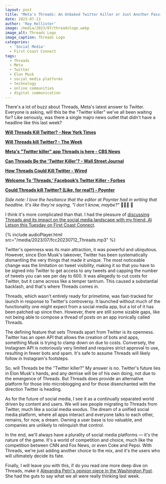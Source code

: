 ```yaml
---
layout: post
title: "Meta's Threads: An Unbaked Twitter Killer or Just Another Passing Fad?"
date: 2023-07-13
author: 'Ray Hollister'
image: /media/2023/07/threadslogo.webp
image_alt: Threads Logo
image_caption: Threads Logo
categories:
  - 'Social Media'
  - First Coast Connect
tags:
  - Threads
  - Meta
  - Twitter
  - Elon Musk
  - social media platforms
  - technology
  - online communities
  - digital communication
---
```


There's a lot of buzz about Threads, Meta's latest answer to Twitter. Everyone is asking, will this be the "Twitter killer" we've all been waiting for? Like seriously, was there a single majro news outlet that didn't have a headline like this last week?

**[Will Threads Kill Twitter? - New York Times](https://www.nytimes.com/2023/07/10/podcasts/the-daily/threads-meta-twitter-musk.html?utm_source=rayhollister.com&utm_medium=web&utm_campaign=na)**

**[Will Threads kill Twitter? - The Week](https://theweek.com/meta/1024831/will-threads-kill-twitter?utm_source=rayhollister.com&utm_medium=web&utm_campaign=na)**

**[Meta's "Twitter killer" app Threads is here - CBS News](https://www.cbsnews.com/news/meta-threads-app-release-july-6-twitter-killer-competitor/?utm_source=rayhollister.com&utm_medium=web&utm_campaign=na)**

**[Can Threads Be the 'Twitter Killer'? - Wall Street Journal](https://www.wsj.com/podcasts/the-journal/can-threads-be-the-twitter-killer/1135617b-1f65-43c7-bd1a-c127a39405b7?utm_source=rayhollister.com&utm_medium=web&utm_campaign=na)**

**[How Threads Could Kill Twitter - Wired](https://www.wired.com/story/threads-app-twitter-rival-meta/?utm_source=rayhollister.com&utm_medium=web&utm_campaign=na)**

**[Welcome To ‘Threads,’ Facebook’s Twitter Killer - Forbes](https://www.forbes.com/sites/johnkoetsier/2023/07/05/welcome-to-threads-facebooks-twitter-killer/?utm_source=rayhollister.com&utm_medium=web&utm_campaign=na)**

**[Could Threads kill Twitter? (Like, for real?) - Poynter](https://www.poynter.org/tech-tools/2023/meta-instagram-threads-kill-twitter?utm_source=rayhollister.com&utm_medium=web&utm_campaign=na)**

*Side note: I love the hesitance that the editor at Poynter had in writing that headline. It's like they're saying, "I don't know, maybe?"*  🤷🏻‍♂️ 🤣

I think it's more complicated than that. I had the pleasure of [discussing Threads and its impact on the social media landscape with my friend, Al Letson this Tuesday on First Coast Connect](https://news.wjct.org/show/first-coast-connect/2023-07-12/first-coast-connect-affordable-housing-threads-duval-schools?utm_source=rayhollister.com&utm_medium=web&utm_campaign=na&utm_content=discussing+Threads+and+its+impact+on+the+social+media+landscape+with+my+friend%2C+Al+Letson+this+Tuesday+on+First+Coast+Connect).

{% include audioPlayer.html src="/media/2023/07/fcc20230712_Threads.mp3" %}

Twitter's openness was its main attraction, it was powerful and ubiquitous. However, since Elon Musk's takeover, Twitter has been systematically dismantling the very things that made it unique. The most noticeable change was the limitation on tweet visibility, making it so that you have to be signed into Twitter to get access to any tweets and capping the number of tweets you can see per day to 600. It was allegedly to cut costs for Twitter, but it came across like a temper tantrum. This caused a substantial backlash, and that's where Threads comes in.

Threads, which wasn't entirely ready for primetime, was fast-tracked for launch in response to Twitter's controversy. It launched without much of the functionality one might expect from a social media app, but a lot of it has been patched up since then. However, there are still some sizable gaps, like not being able to compose a thread of posts on an app ironically called Threads.

The defining feature that sets Threads apart from Twitter is its openness. Twitter has an open API that allows the creation of bots and apps, something Musk is trying to clamp down on due to costs. Conversely, the Instagram API is notoriously very limited and requires strict approval to use, resulting in fewer bots and spam. It's safe to assume Threads will likely follow in Instagram's footsteps. 

So, will Threads be the "Twitter killer?" My answer is no. Twitter's future lies in Elon Musk's hands, and any demise will be of his own doing, not due to the emergence of Threads. But Threads does provide an alternative platform for those into microblogging and for those disenchanted with the direction Twitter is heading.

As for the future of social media, I see it as a continually separated world driven by content and users. We will see people migrating to Threads from Twitter, much like a social media exodus. The dream of a unified social media platform, where all apps interact and everyone talks to each other, remains, for now, a dream. Owning a user base is too valuable, and companies are unlikely to relinquish that control.

In the end, we'll always have a plurality of social media platforms — it's the nature of the game. It's a world of competition and choice, much like the competition between CNN and Fox News, or even Coke and Pepsi. With Threads, we're just adding another choice to the mix, and it's the users who will ultimately decide its fate.

Finally, I will leave you with this, if do you read one more deep dive on Threads, make it [Alexandra Petri's opinion piece in the Washington Post](https://www.washingtonpost.com/opinions/2023/07/12/twitter-threads-social-media-nightmare-apocalypse-satire/?utm_source=rayhollister.com&utm_medium=web&utm_campaign=na&utm_content=&utm_content=Alexandra+Petri%27s+opinion+piece+in+the+Washington+Post). She had the guts to say what we all were really thinking last week.
